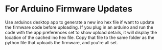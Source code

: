 # For Arduino Firmware Updates

Use arduinos desktop app to generate a new ino hex file if want to update the firmware code before uploading. If you plug in an arduino and run the code with the app preferences set to show upload details, it will display the location of the cached ino hex file. Copy that file to the same folder as the python file that uploads the firmware, and you're all set.
